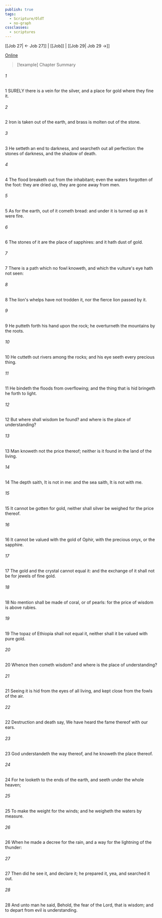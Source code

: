 ```yaml
---
publish: true
tags:
  - Scripture/OldT
  - no-graph
cssclasses:
  - scriptures
---
```

[[Job 27| ← Job 27]] | [[Job]] | [[Job 29| Job 29 →]]

[Online](https://churchofjesuschrist.org/study/scriptures/ot/job/28?lang=eng)

>[!example] Chapter Summary
>
###### 1
1 SURELY there is a vein for the silver, and a place for gold where they fine it.
###### 2
2 Iron is taken out of the earth, and brass is molten out of the stone.
###### 3
3 He setteth an end to darkness, and searcheth out all perfection: the stones of darkness, and the shadow of death.
###### 4
4 The flood breaketh out from the inhabitant; even the waters forgotten of the foot: they are dried up, they are gone away from men.
###### 5
5 As for the earth, out of it cometh bread: and under it is turned up as it were fire.
###### 6
6 The stones of it are the place of sapphires: and it hath dust of gold.
###### 7
7 There is a path which no fowl knoweth, and which the vulture's eye hath not seen:
###### 8
8 The lion's whelps have not trodden it, nor the fierce lion passed by it.
###### 9
9 He putteth forth his hand upon the rock; he overturneth the mountains by the roots.
###### 10
10 He cutteth out rivers among the rocks; and his eye seeth every precious thing.
###### 11
11 He bindeth the floods from overflowing; and the thing that is hid bringeth he forth to light.
###### 12
12 But where shall wisdom be found?  and where is the place of understanding?
###### 13
13 Man knoweth not the price thereof; neither is it found in the land of the living.
###### 14
14 The depth saith, It is not in me: and the sea saith, It is not with me.
###### 15
15 It cannot be gotten for gold, neither shall silver be weighed for the price thereof.
###### 16
16 It cannot be valued with the gold of Ophir, with the precious onyx, or the sapphire.
###### 17
17 The gold and the crystal cannot equal it: and the exchange of it shall not be for jewels of fine gold.
###### 18
18 No mention shall be made of coral, or of pearls: for the price of wisdom is above rubies.
###### 19
19 The topaz of Ethiopia shall not equal it, neither shall it be valued with pure gold.
###### 20
20 Whence then cometh wisdom?  and where is the place of understanding?
###### 21
21 Seeing it is hid from the eyes of all living, and kept close from the fowls of the air.
###### 22
22 Destruction and death say, We have heard the fame thereof with our ears.
###### 23
23 God understandeth the way thereof, and he knoweth the place thereof.
###### 24
24 For he looketh to the ends of the earth, and seeth under the whole heaven;
###### 25
25 To make the weight for the winds; and he weigheth the waters by measure.
###### 26
26 When he made a decree for the rain, and a way for the lightning of the thunder:
###### 27
27 Then did he see it, and declare it; he prepared it, yea, and searched it out.
###### 28
28 And unto man he said, Behold, the fear of the Lord, that is wisdom; and to depart from evil is understanding.



